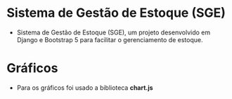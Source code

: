 # Sistema de Gestão de Estoque (SGE)

- Sistema de Gestão de Estoque (SGE), um projeto desenvolvido em Django e Bootstrap 5 para facilitar o gerenciamento de estoque. 

# Gráficos
- Para os gráficos foi usado a biblioteca **chart.js**







